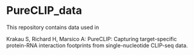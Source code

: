 # PureCLIP_data

This repository contains data used in 

Krakau S, Richard H, Marsico A: PureCLIP: Capturing target-specific protein-RNA interaction footprints from single-nucleotide CLIP-seq data. 
